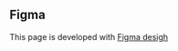 ## Figma

This page is developed with [Figma desigh](<https://www.figma.com/file/tlGrYNQkplNXfoHnnlM0T5/)))))-(Copy)?type=whiteboard&node-id=0-1&t=ndPiKsEz2SNF11tw-0>)
